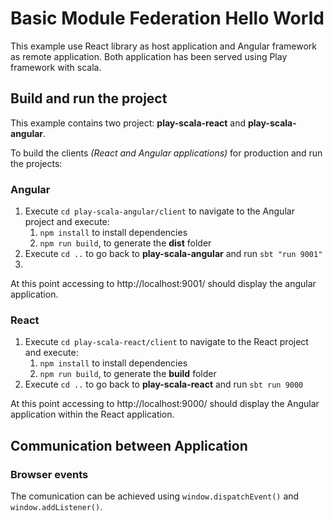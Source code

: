 # Basic Module Federation Hello World
This example use React library as host application and Angular framework as remote application. Both application has been served using Play framework with scala.

## Build and run the project

This example contains two project: **play-scala-react** and **play-scala-angular**.

To build the clients *(React and Angular applications)* for production and run the projects:

### Angular
1. Execute `cd play-scala-angular/client` to navigate to the Angular project and execute: 
   1. `npm install` to install dependencies
   2. `npm run build`, to generate the **dist** folder
2. Execute `cd ..` to go back to **play-scala-angular** and run `sbt "run 9001"`
3. 
At this point accessing to http://localhost:9001/ should display the angular application.

### React

1. Execute `cd play-scala-react/client` to navigate to the React project and execute:
    1. `npm install` to install dependencies
    2. `npm run build`, to generate the **build** folder
2. Execute `cd ..` to go back to **play-scala-react** and run `sbt run 9000`

At this point accessing to http://localhost:9000/ should display the Angular application within the React application.

## Communication between Application

### Browser events
The comunication can be achieved using `window.dispatchEvent()` and `window.addListener()`.
